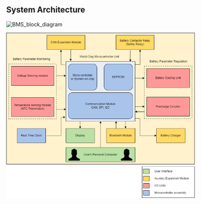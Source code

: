 ## System Architecture

![BMS_block_diagram](https://user-images.githubusercontent.com/98948359/155716322-587d6588-ce4d-4039-8a91-e19de9778f7b.png)

![BMS_Block_Diagram](Project/2_Architecture/BMS_block_diagram.png)
